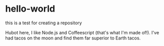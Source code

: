 # hello-world
this is a test for creating a repository

Hubot here, I like Node.js and Coffeescript (that's what I'm made of!).
I've had tacos on the moon and find them far superior to Earth tacos.
